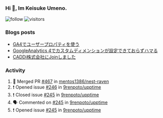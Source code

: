 ### Hi 👋, Im Keisuke Umeno.

<!--
**9renpoto/9renpoto** is a ✨ _special_ ✨ repository because its `README.md` (this file) appears on your GitHub profile.

Here are some ideas to get you started:

- 🔭 I’m currently working on ...
- 🌱 I’m currently learning ...
- 👯 I’m looking to collaborate on ...
- 🤔 I’m looking for help with ...
- 💬 Ask me about ...
- 📫 How to reach me: ...
- 😄 Pronouns: ...
- ⚡ Fun fact: ...
-->

![follow](https://img.shields.io/github/followers/9renpoto?label=Follow&style=social)
![visitors](https://komarev.com/ghpvc/?username=9renpoto&label=Profile%20views&color=0e75b6&style=flat)

### Blogs posts

<!-- BLOG-POST-LIST:START -->
- [GA4でユーザープロパティを使う](https://9renpoto.dev/2021/02/21/google-analytics-4-user-properties/)
- [GoogleAnalytics 4でカスタムディメンションが設定できておらずハマる](https://9renpoto.dev/2021/02/13/google-analytics-4/)
- [CADDi株式会社にJoinしました](https://9renpoto.dev/2020/12/05/join/)
<!-- BLOG-POST-LIST:END -->

### Activity

<!--START_SECTION:activity-->
1. 🎉 Merged PR [#467](https://github.com/mentos1386/nest-raven/pull/467) in [mentos1386/nest-raven](https://github.com/mentos1386/nest-raven)
2. ❗️ Opened issue [#246](https://github.com/9renpoto/upptime/issues/246) in [9renpoto/upptime](https://github.com/9renpoto/upptime)
3. ❗️ Closed issue [#245](https://github.com/9renpoto/upptime/issues/245) in [9renpoto/upptime](https://github.com/9renpoto/upptime)
4. 🗣 Commented on [#245](https://github.com/9renpoto/upptime/issues/245) in [9renpoto/upptime](https://github.com/9renpoto/upptime)
5. ❗️ Opened issue [#245](https://github.com/9renpoto/upptime/issues/245) in [9renpoto/upptime](https://github.com/9renpoto/upptime)
<!--END_SECTION:activity-->

<!--START_SECTION:waka-->
<!--END_SECTION:waka-->

